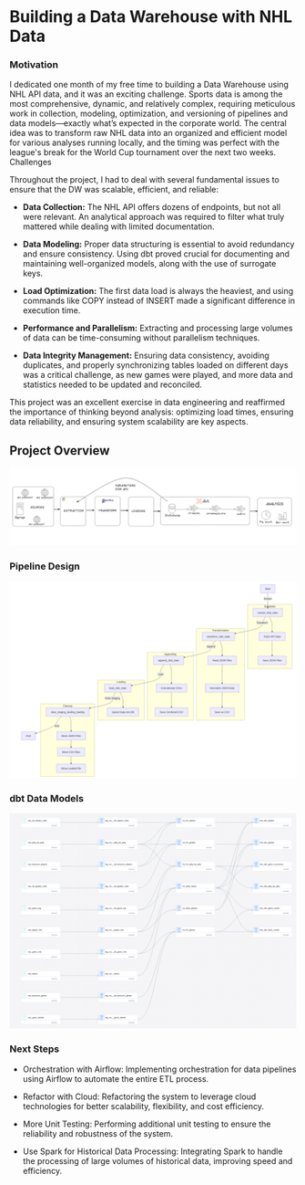 # Building a Data Warehouse with NHL Data

### Motivation
I dedicated one month of my free time to building a Data Warehouse using NHL API data, and it was an exciting challenge. Sports data is among the most comprehensive, dynamic, and relatively complex, requiring meticulous work in collection, modeling, optimization, and versioning of pipelines and data models—exactly what’s expected in the corporate world. The central idea was to transform raw NHL data into an organized and efficient model for various analyses running locally, and the timing was perfect with the league's break for the World Cup tournament over the next two weeks.
Challenges

Throughout the project, I had to deal with several fundamental issues to ensure that the DW was scalable, efficient, and reliable:

- **Data Collection:** The NHL API offers dozens of endpoints, but not all were relevant. An analytical approach was required to filter what truly mattered while dealing with limited documentation.

- **Data Modeling:** Proper data structuring is essential to avoid redundancy and ensure consistency. Using dbt proved crucial for documenting and maintaining well-organized models, along with the use of surrogate keys.

- **Load Optimization:** The first data load is always the heaviest, and using commands like COPY instead of INSERT made a significant difference in execution time.

- **Performance and Parallelism:** Extracting and processing large volumes of data can be time-consuming without parallelism techniques.

- **Data Integrity Management:** Ensuring data consistency, avoiding duplicates, and properly synchronizing tables loaded on different days was a critical challenge, as new games were played, and more data and statistics needed to be updated and reconciled.

This project was an excellent exercise in data engineering and reaffirmed the importance of thinking beyond analysis: optimizing load times, ensuring data reliability, and ensuring system scalability are key aspects.

## Project Overview
![alt text](image-3.png)

### Pipeline Design
![alt text](image.png)

### dbt Data Models
![alt text](image-1.png)

### Next Steps
- Orchestration with Airflow: Implementing orchestration for data pipelines using Airflow to automate the entire ETL process.

- Refactor with Cloud: Refactoring the system to leverage cloud technologies for better scalability, flexibility, and cost efficiency.

- More Unit Testing: Performing additional unit testing to ensure the reliability and robustness of the system.

- Use Spark for Historical Data Processing: Integrating Spark to handle the processing of large volumes of historical data, improving speed and efficiency.
